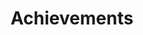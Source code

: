 ---
layout: about
title: Achievements
# permalink: /achievements/
permalink: /#achievements-section
description: 
nav: true
nav_order: 5
---